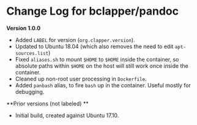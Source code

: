 # Change Log for bclapper/pandoc

**Version 1.0.0**

- Added `LABEL` for version (`org.clapper.version`).
- Updated to Ubuntu 18.04 (which also removes the need to edit
  `apt-sources.list`)
- Fixed `aliases.sh` to mount `$HOME` to `$HOME` inside the container,
  so absolute paths within `$HOME` on the host will still work once inside
  the container.
- Cleaned up non-root user processing in `Dockerfile`.
- Added `panbash` alias, to fire `bash` up in the container. Useful mostly
  for debugging.

**Prior versions (not labeled) **

- Initial build, created against Ubuntu 17.10.
